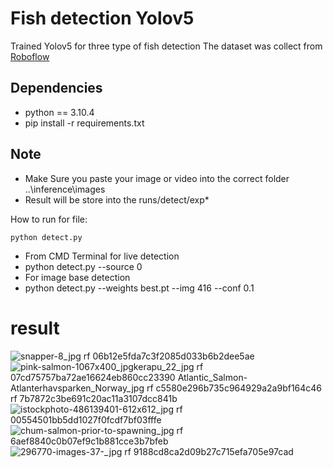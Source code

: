 # Fish detection Yolov5
Trained Yolov5 for three type of fish detection 
The dataset was collect from [Roboflow](https://universe.roboflow.com/research-vpani/fish-species-classification)
## Dependencies
* python == 3.10.4
* pip install -r requirements.txt

## Note 
* Make Sure you paste your image or video into the correct folder ..\inference\images
* Result will be store into the runs/detect/exp*

How to run for file:
<pre><code>python detect.py</code></pre>
* From CMD Terminal for live detection
* python detect.py --source 0
* For image base detection
* python detect.py --weights best.pt --img 416 --conf 0.1


# result
![snapper-8_jpg rf 06b12e5fda7c3f2085d033b6b2dee5ae](https://github.com/furiouskhan007/Fish_detection_Yolov5/assets/135207625/776e26e7-d7bd-4751-85f2-1ae46d846fe5)
![pink-salmon-1067x400_jpg![kerapu_22_jpg rf 07cd75757ba72ae16624eb860cc23390](https://github.com/furiouskhan007/Fish_detection_Yolov5/assets/135207625/6adbfcf3-98b0-4bf6-aa84-7b84c6a29f3d)
![Atlantic_Salmon-Atlanterhavsparken_Norway_jpg rf c5580e296b735c964929a2a9bf164c46](https://github.com/furiouskhan007/Fish_detection_Yolov5/assets/135207625/de7ff171-ff60-4399-8605-89f82fa693f0)
 rf 7b7872c3be691c20ac11a3107dcc841b](https://github.com/furiouskhan007/Fish_detection_Yolov5/assets/135207625/9a35fd6a-4192-4152-8186-d2473bbe8ded)
![istockphoto-486139401-612x612_jpg rf 00554501bb5dd1027f0fcdf7bf03fffe](https://github.com/furiouskhan007/Fish_detection_Yolov5/assets/135207625/d562c94b-66a1-486b-b124-c3b455e16666)
![chum-salmon-prior-to-spawning_jpg rf 6aef8840c0b07ef9c1b881cce3b7bfeb](https://github.com/furiouskhan007/Fish_detection_Yolov5/assets/135207625/e633d28f-10c2-42bd-ba2e-f7bc476327b4)
![296770-images-37-_jpg rf 9188cd8ca2d09b27c715efa705e97cad](https://github.com/furiouskhan007/Fish_detection_Yolov5/assets/135207625/1784f4c0-b74a-4954-8e76-a6bc234ddcbf)
